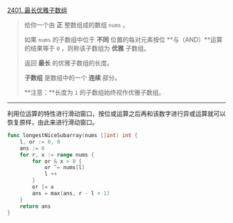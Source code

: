 [2401. 最长优雅子数组](https://leetcode.cn/problems/longest-nice-subarray/)

> 给你一个由 **正** 整数组成的数组 `nums` 。
>
> 如果 `nums` 的子数组中位于 **不同** 位置的每对元素按位 **与（AND）**运算的结果等于 `0` ，则称该子数组为 **优雅** 子数组。
>
> 返回 **最长** 的优雅子数组的长度。
>
> **子数组** 是数组中的一个 **连续** 部分。
>
> **注意：**长度为 `1` 的子数组始终视作优雅子数组。

---

利用位运算的特性进行滑动窗口，按位或运算之后再和该数字进行异或运算就可以恢复原样，由此来进行滑动窗口。

```go
func longestNiceSubarray(nums []int) int {
    l, or := 0, 0
    ans := 0
    for r, x := range nums {
        for or & x > 0 {
            or ^= nums[l]
            l ++
        }
        or |= x
        ans = max(ans, r - l + 1)
    }
    return ans
}
```

